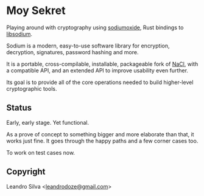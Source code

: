 # Moy Sekret

Playing around with cryptography using [sodiumoxide](https://github.com/sodiumoxide/sodiumoxide), Rust bindings to [libsodium](https://libsodium.gitbook.io/doc/).

Sodium is a modern, easy-to-use software library for encryption, decryption, signatures, password hashing and more.

It is a portable, cross-compilable, installable, packageable fork of [NaCl](http://nacl.cr.yp.to/), with a compatible API, and an extended API to improve usability even further.

Its goal is to provide all of the core operations needed to build higher-level cryptographic tools.

## Status

Early, early stage. Yet functional.

As a prove of concept to something bigger and more elaborate than that, it works just fine. It goes through the happy paths and a few corner cases too.

To work on test cases now.

## Copyright

Leandro Silva <<leandrodoze@gmail.com>>
